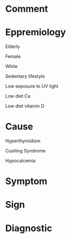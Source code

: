 # Comment

# Eppremiology

Elderly

Female

White

Sedentary lifestyle

Low exposure to UV light

Low diet Ca

Low diet vitamin D

# Cause

Hyperthyroidism

Cushing Syndrome

Hypocalcemia

# Symptom

# Sign

# Diagnostic

